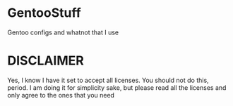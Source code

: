 # GentooStuff
Gentoo configs and whatnot that I use

# DISCLAIMER
Yes, I know I have it set to accept all licenses. You should not do this, period. I am doing it for simplicity sake, but please read all the licenses and only agree to the ones that you need
